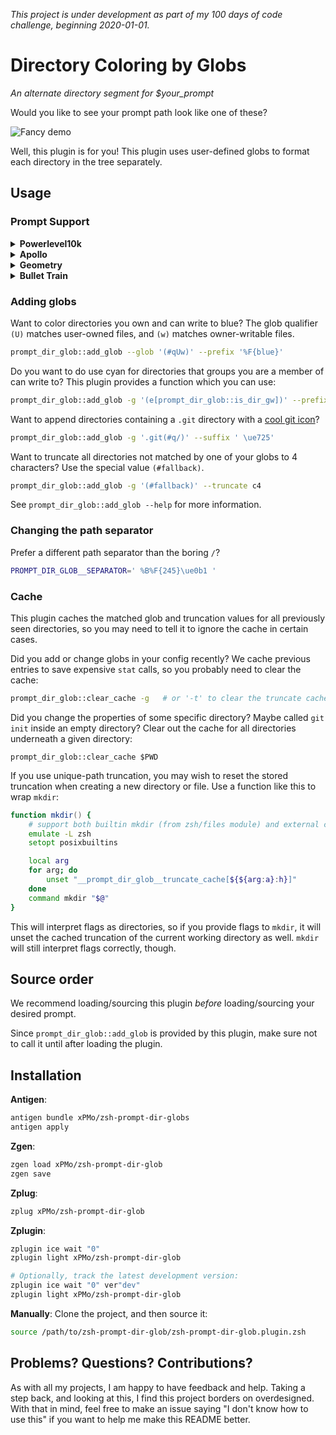 *This project is under development as part of my 100 days of code challenge, beginning 2020-01-01.*

<!-- TODO:
- Explain zstyle options
-->

# Directory Coloring by Globs

*An alternate directory segment for \$your_prompt*

Would you like to see your prompt path look like one of these?

![Fancy demo](https://raw.githubusercontent.com/xPMo/zsh-prompt-dir-glob/img/demo.png)

Well, this plugin is for you!
This plugin uses user-defined globs to format each directory in the tree separately.


## Usage

### Prompt Support

<details>
<summary><b> Powerlevel10k </b></summary>

<br/>

For [powerlevel10k](https://github.com/romkatv/powerlevel10k), add the following to your `.p10k.zsh`:

```zsh
typeset -g POWERLEVEL9K_LEFT_PROMPT_ELEMENTS=(
	... # segments you want before this segment
	dir_glob
	... # segments you want after this segment
)
function prompt_dir_glob () {
	local REPLY
	prompt_dir_glob::build
	p10k segment -t $REPLY
}
```
</details>

<details>
<summary><b> Apollo </b></summary>

<br/>

For [Apollo](https://github.com/mjrafferty/apollo-zsh-theme), add the following to your `.zshrc`:

```zsh
zstyle ":apollo:${theme_name}:core:modules:left" modules \
	[modules you want before this module] dir_glob [modules you want after this module]
function __apollo_dir_glob_run() {
	local REPLY
	prompt_dir_glob::build
	__APOLLO_RETURN_MESSAGE=$REPLY
}
```
</details>

<details>
<summary><b> Geometry </b></summary>

<br/>

For [Geometry](https://github.com/geometry-zsh/geometry), add the following to your `.zshrc`:

```zsh
GEOMETRY_PROMPT=(
	... # segments you want before this segment
	prompt_dir_glob
	... # segments you want after this segment
)
function prompt_dir_glob () {
	local REPLY
	prompt_dir_glob::build
	print -P -n $REPLY
}
```
</details>

<details>
<summary><b> Bullet Train </b></summary>

<br/>

For [Bullet Train](https://github.com/caiogondim/bullet-train.zsh), add the following to your `.zshrc`:

```zsh
BULLETTRAIN_PROMPT_ORDER=(
	... # segments you want before this segment
	dir_glob
	... # segments you want after this segment
)
function prompt_dir_glob () {
	local REPLY
	prompt_dir_glob::build
	print -P -n $REPLY
}
```
</details>

### Adding globs

Want to color directories you own and can write to blue?
The glob qualifier `(U)` matches user-owned files, and `(w)` matches owner-writable files.

```zsh
prompt_dir_glob::add_glob --glob '(#qUw)' --prefix '%F{blue}'
```

Do you want to do use cyan for directories that groups you are a member of can write to?
This plugin provides a function which you can use:

```zsh
prompt_dir_glob::add_glob -g '(e[prompt_dir_glob::is_dir_gw])' --prefix '%F{cyan}'
```

Want to append directories containing a `.git` directory with a [cool git icon](https://www.nerdfonts.com)?

```zsh
prompt_dir_glob::add_glob -g '.git(#q/)' --suffix ' \ue725'
```

Want to truncate all directories not matched by one of your globs to 4 characters?
Use the special value `(#fallback)`.

```zsh
prompt_dir_glob::add_glob -g '(#fallback)' --truncate c4
```

See `prompt_dir_glob::add_glob --help` for more information.

### Changing the path separator

Prefer a different path separator than the boring `/`?

```zsh
PROMPT_DIR_GLOB__SEPARATOR=' %B%F{245}\ue0b1 '
```

### Cache

This plugin caches the matched glob and truncation values
for all previously seen directories,
so you may need to tell it to ignore the cache in certain cases.

Did you add or change globs in your config recently?
We cache previous entries to save expensive `stat` calls,
so you probably need to clear the cache:

```zsh
prompt_dir_glob::clear_cache -g   # or '-t' to clear the truncate cache
```

Did you change the properties of some specific directory?
Maybe called `git init` inside an empty directory?
Clear out the cache for all directories underneath a given directory:

```
prompt_dir_glob::clear_cache $PWD
```

If you use unique-path truncation,
you may wish to reset the stored truncation
when creating a new directory or file.
Use a function like this to wrap `mkdir`:

```zsh
function mkdir() {
	# support both builtin mkdir (from zsh/files module) and external command mkdir
	emulate -L zsh
	setopt posixbuiltins

	local arg
	for arg; do
		unset "__prompt_dir_glob__truncate_cache[${${arg:a}:h}]"
	done
	command mkdir "$@"
}
```

This will interpret flags as directories,
so if you provide flags to `mkdir`,
it will unset the cached truncation of the current working directory as well.
`mkdir` will still interpret flags correctly, though.


## Source order

We recommend loading/sourcing this plugin
_before_ loading/sourcing your desired prompt.

Since `prompt_dir_glob::add_glob` is provided by this plugin,
make sure not to call it until after loading the plugin.

## Installation

**Antigen**:
```zsh
antigen bundle xPMo/zsh-prompt-dir-globs
antigen apply
```

**Zgen**:
```zsh
zgen load xPMo/zsh-prompt-dir-glob
zgen save
```


**Zplug**:
```zsh
zplug xPMo/zsh-prompt-dir-glob
```

**Zplugin**:
```zsh
zplugin ice wait "0"
zplugin light xPMo/zsh-prompt-dir-glob

# Optionally, track the latest development version:
zplugin ice wait "0" ver"dev"
zplugin light xPMo/zsh-prompt-dir-glob
```

**Manually**: Clone the project, and then source it:
```zsh
source /path/to/zsh-prompt-dir-glob/zsh-prompt-dir-glob.plugin.zsh
```


## Problems? Questions? Contributions?

As with all my projects, I am happy to have feedback and help.
Taking a step back, and looking at this,
I find this project borders on overdesigned.
With that in mind, feel free to make an issue saying "I don't know how to use this"
if you want to help me make this README better.
